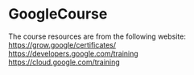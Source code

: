 # GoogleCourse

The course resources are from the following website:  
https://grow.google/certificates/  
https://developers.google.com/training  
https://cloud.google.com/training  
